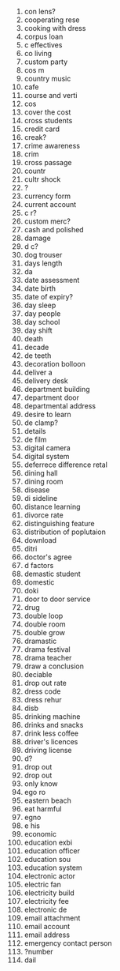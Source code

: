 1. con lens?
2. cooperating rese
3. cooking with dress
4. corpus loan
5. c effectives
6. co living
7. custom party
8. cos m
9. country music
10. cafe
11. course and verti
12. cos
13. cover the cost
14. cross students
15. credit card
16. creak?
17. crime awareness
18. crim
19. cross passage
20. countr
21. cultr shock
22. ?
23. currency form
24. current account
25. c r?
26. custom merc?
27. cash and polished
28. damage
29. d c?
30. dog trouser
31. days length
32. da 
33. date assessment
34. date birth
35. date of expiry?
36. day sleep
37. day people
38. day school
39. day shift
40. death
41. decade
42. de teeth
43. decoration bolloon
44. deliver a 
45. delivery desk
46. department building
47. department door
48. departmental address
49. desire to learn
50. de clamp?
51. details
52. de film
53. digital camera
54. digital system
55. deferrece difference retal
56. dining hall
57. dining room
58. disease
59. di sideline
60. distance learning
61. divorce rate
62. distinguishing feature
63. distribution of poplutaion
64. download 
65. ditri
66. doctor's agree
67. d factors
68. demastic student
69. domestic 
70. doki
71. door to door service
72. drug
73. double loop
74. double room
75. double grow
76. dramastic
77. drama festival
78. drama teacher
79. draw a conclusion
80. deciable 
81. drop out rate
82. dress code
83. dress rehur
84. disb
85. drinking machine
86. drinks and snacks
87. drink less coffee
88. driver's licences
89. driving license
90. d?
91. drop out 
92. drop out
93. only know
94. ego ro
95. eastern beach
96. eat harmful
97. egno
98. e his
99. economic
100. education exbi
101. education officer
102. education sou
103. education system
104. electronic actor
105. electric fan
106. electricity build
107. electricity fee
108. electronic de
109. email attachment
110. email account
111. email address
112. emergency contact person
113. ?number
114. dail
